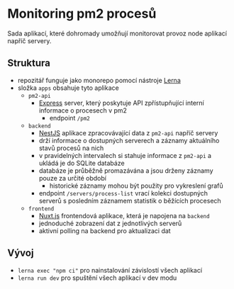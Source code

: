 # Monitoring pm2 procesů

 Sada aplikací, které dohromady umožňují monitorovat provoz node aplikací napříč servery.

## Struktura
 - repozitář funguje jako monorepo pomocí nástroje [Lerna](https://lerna.js.org/)
 - složka `apps` obsahuje tyto aplikace
   - `pm2-api`
     - [Express](https://expressjs.com/) server, který poskytuje API zpřístupňující interní informace o procesech v pm2
       - endpoint `/pm2`
   - `backend`
     - [NestJS](https://nestjs.com/) aplikace zpracovávající data z `pm2-api` napříč servery
     - drží informace o dostupných serverech a záznamy aktuálního stavů procesů na nich
     - v pravidelných intervalech si stahuje informace z `pm2-api` a ukládá je do SQLite databáze
     - databáze je průběžně promazávána a jsou drženy záznamy pouze za určité období
       - historické záznamy mohou být použity pro vykreslení grafů
     - endpoint `/servers/process-list` vrací kolekci dostupných serverů s posledním záznamem statistik o běžících procesech
   - `frontend`
     - [Nuxt.js](https://nuxtjs.org/) frontendová aplikace, která je napojena na `backend`
     - jednoduché zobrazení dat z jednotlivých serverů
     - aktivní polling na backend pro aktualizaci dat

## Vývoj
 - `lerna exec "npm ci"` pro nainstalování závislostí všech aplikací
 - `lerna run dev` pro spuštění všech aplikací v dev modu
